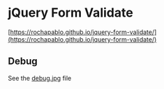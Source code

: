 # jQuery Form Validate

[https://rochapablo.github.io/jquery-form-validate/](https://rochapablo.github.io/jquery-form-validate/)

## Debug

See the [debug.jpg](https://github.com/rochapablo/jquery-form-validate/blob/master/debug.jpg) file
